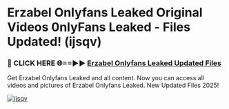 # Erzabel Onlyfans Leaked Original Videos 0nlyFans Leaked - Files Updated! (ijsqv)

<h3>🔴 CLICK HERE 🌐==►► <a href="https://best4dudes.click/HH4t6V" rel="nofollow">Erzabel Onlyfans Leaked Updated Files</a></h3>

Get Erzabel Onlyfans Leaked and all content. Now you can access all videos and pictures of Erzabel Onlyfans Leaked. New Updated Files 2025!

[![ijsqv](https://github.com/user-attachments/assets/8c521d6e-e6e3-4a75-9320-d58ab9d79d5b)](https://best4dudes.click/HH4t6V)
